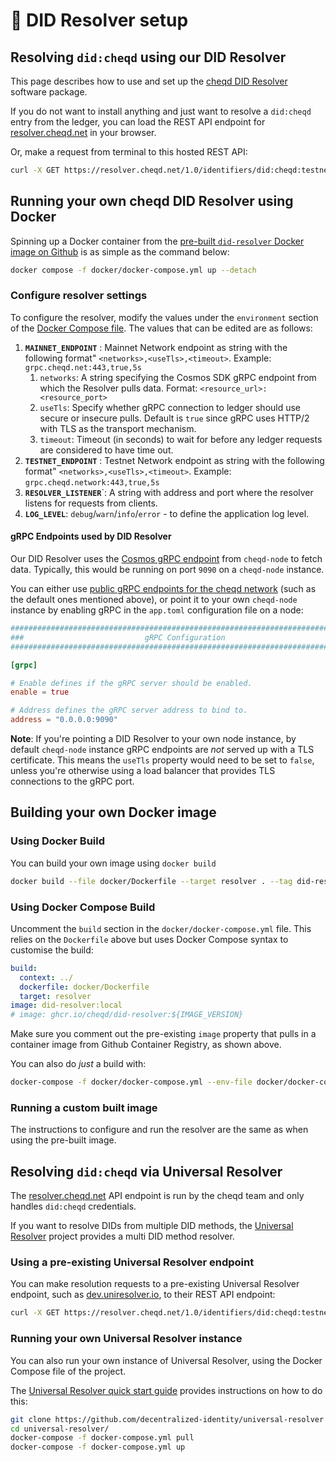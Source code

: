# 🔄 DID Resolver setup

## Resolving `did:cheqd` using our DID Resolver

This page describes how to use and set up the [cheqd DID Resolver](https://github.com/cheqd/did-resolver) software package.

If you do not want to install anything and just want to resolve a `did:cheqd` entry from the ledger, you can load the REST API endpoint for [resolver.cheqd.net](https://resolver.cheqd.net/) in your browser.

Or, make a request from terminal to this hosted REST API:

```bash
curl -X GET https://resolver.cheqd.net/1.0/identifiers/did:cheqd:testnet:55dbc8bf-fba3-4117-855c-1e0dc1d3bb47
```

## Running your own cheqd DID Resolver using Docker

Spinning up a Docker container from the [pre-built `did-resolver` Docker image on Github](https://github.com/cheqd/did-resolver/pkgs/container/did-resolver) is as simple as the command below:

```bash
docker compose -f docker/docker-compose.yml up --detach
```

### Configure resolver settings

To configure the resolver, modify the values under the `environment` section of the [Docker Compose file](https://github.com/cheqd/did-resolver/blob/main/docker/docker-compose.yml). The values that can be edited are as follows:

1. **`MAINNET_ENDPOINT`** : Mainnet Network endpoint as string with the following format" `<networks>,<useTls>,<timeout>`. Example: `grpc.cheqd.net:443,true,5s`
   1. `networks`: A string specifying the Cosmos SDK gRPC endpoint from which the Resolver pulls data. Format: `<resource_url>:<resource_port>`
   2. `useTls`: Specify whether gRPC connection to ledger should use secure or insecure pulls. Default is `true` since gRPC uses HTTP/2 with TLS as the transport mechanism.
   3. `timeout`: Timeout (in seconds) to wait for before any ledger requests are considered to have time out.
2. **`TESTNET_ENDPOINT`** : Testnet Network endpoint as string with the following format" `<networks>,<useTls>,<timeout>`. Example: `grpc.cheqd.network:443,true,5s`
3. **`RESOLVER_LISTENER`**`: A string with address and port where the resolver listens for requests from clients.
4. **`LOG_LEVEL`**: `debug`/`warn`/`info`/`error` - to define the application log level.

#### gRPC Endpoints used by DID Resolver

Our DID Resolver uses the [Cosmos gRPC endpoint](https://docs.cosmos.network/main/core/grpc_rest) from `cheqd-node` to fetch data. Typically, this would be running on port `9090` on a `cheqd-node` instance.

You can either use [public gRPC endpoints for the cheqd network](https://cosmos.directory/cheqd/nodes) (such as the default ones mentioned above), or point it to your own `cheqd-node` instance by enabling gRPC in the `app.toml` configuration file on a node:

```toml
###############################################################################
###                           gRPC Configuration                            ###
###############################################################################

[grpc]

# Enable defines if the gRPC server should be enabled.
enable = true

# Address defines the gRPC server address to bind to.
address = "0.0.0.0:9090"
```

**Note**: If you're pointing a DID Resolver to your own node instance, by default `cheqd-node` instance gRPC endpoints are *not* served up with a TLS certificate. This means the `useTls` property would need to be set to `false`, unless you're otherwise using a load balancer that provides TLS connections to the gRPC port.

## Building your own Docker image

### Using Docker Build

You can build your own image using `docker build`

```bash
docker build --file docker/Dockerfile --target resolver . --tag did-resolver:local
```

### Using Docker Compose Build

Uncomment the `build` section in the `docker/docker-compose.yml` file. This relies on the `Dockerfile` above but uses Docker Compose syntax to customise the build:

```yaml
build:
  context: ../
  dockerfile: docker/Dockerfile
  target: resolver
image: did-resolver:local
# image: ghcr.io/cheqd/did-resolver:${IMAGE_VERSION}
```

Make sure you comment out the pre-existing `image` property that pulls in a container image from Github Container Registry, as shown above.

You can also do _just_ a build with:

```bash
docker-compose -f docker/docker-compose.yml --env-file docker/docker-compose.env build --no-cache
```

### Running a custom built image

The instructions to configure and run the resolver are the same as when using the pre-built image.

## Resolving `did:cheqd` via Universal Resolver

The [resolver.cheqd.net](https://resolver.cheqd.net/) API endpoint is run by the cheqd team and only handles `did:cheqd` credentials.

If you want to resolve DIDs from multiple DID methods, the [Universal Resolver](https://github.com/decentralized-identity/universal-resolver) project provides a multi DID method resolver.

### Using a pre-existing Universal Resolver endpoint

You can make resolution requests to a pre-existing Universal Resolver endpoint, such as [dev.uniresolver.io](https://dev.uniresolver.io), to their REST API endpoint:

```bash
curl -X GET https://resolver.cheqd.net/1.0/identifiers/did:cheqd:testnet:55dbc8bf-fba3-4117-855c-1e0dc1d3bb47
```

### Running your own Universal Resolver instance

You can also run your own instance of Universal Resolver, using the Docker Compose file of the project.

The [Universal Resolver quick start guide](https://github.com/decentralized-identity/universal-resolver#quick-start) provides instructions on how to do this:

```bash
git clone https://github.com/decentralized-identity/universal-resolver
cd universal-resolver/
docker-compose -f docker-compose.yml pull
docker-compose -f docker-compose.yml up
```
